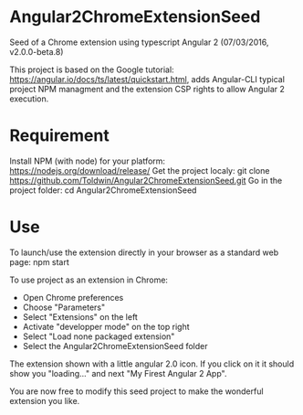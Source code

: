 # Angular2ChromeExtensionSeed
Seed of a Chrome extension using typescript Angular 2 (07/03/2016, v2.0.0-beta.8)

This project is based on the Google tutorial: https://angular.io/docs/ts/latest/quickstart.html, adds Angular-CLI typical project NPM managment and the extension CSP rights to allow Angular 2 execution. 

# Requirement
Install NPM (with node) for your platform: https://nodejs.org/download/release/
Get the project localy: git clone https://github.com/Toldwin/Angular2ChromeExtensionSeed.git
Go in the project folder: cd Angular2ChromeExtensionSeed

# Use
To launch/use the extension directly in your browser as a standard web page: npm start

To use project as an extension in Chrome: 
- Open Chrome preferences
- Choose "Parameters"
- Select "Extensions" on the left
- Activate "developper mode" on the top right
- Select "Load none packaged extension"
- Select the Angular2ChromeExtensionSeed folder

The extension shown with a little angular 2.0 icon. If you click on it it should show you "loading..." and next "My Firest Angular 2 App".

You are now free to modify this seed project to make the wonderful extension you like.
